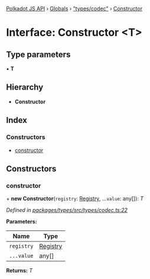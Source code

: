 [Polkadot JS API](../README.md) › [Globals](../globals.md) › ["types/codec"](../modules/_types_codec_.md) › [Constructor](_types_codec_.constructor.md)

# Interface: Constructor <**T**>

## Type parameters

▪ **T**

## Hierarchy

* **Constructor**

## Index

### Constructors

* [constructor](_types_codec_.constructor.md#constructor)

## Constructors

###  constructor

\+ **new Constructor**(`registry`: [Registry](_types_registry_.registry.md), ...`value`: any[]): *T*

*Defined in [packages/types/src/types/codec.ts:22](https://github.com/polkadot-js/api/blob/5c35a70e9d/packages/types/src/types/codec.ts#L22)*

**Parameters:**

Name | Type |
------ | ------ |
`registry` | [Registry](_types_registry_.registry.md) |
`...value` | any[] |

**Returns:** *T*
